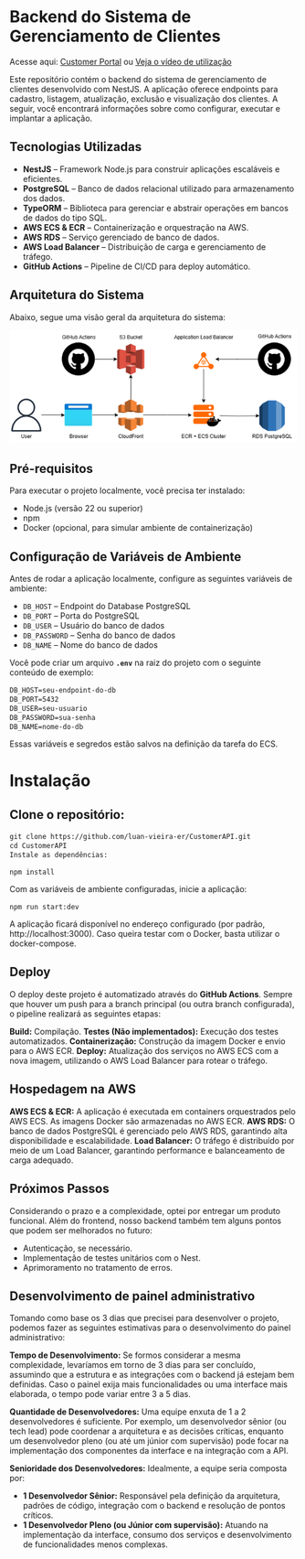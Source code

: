 # Backend do Sistema de Gerenciamento de Clientes

Acesse aqui: [Customer Portal](https://dmx616r1r0n7b.cloudfront.net/) ou [Veja o vídeo de utilização](https://youtu.be/5wfcGZdMccQ)

Este repositório contém o backend do sistema de gerenciamento de clientes desenvolvido com NestJS. A aplicação oferece endpoints para cadastro, listagem, atualização, exclusão e visualização dos clientes. A seguir, você encontrará informações sobre como configurar, executar e implantar a aplicação.

## Tecnologias Utilizadas

- **NestJS** – Framework Node.js para construir aplicações escaláveis e eficientes.
- **PostgreSQL** – Banco de dados relacional utilizado para armazenamento dos dados.
- **TypeORM** – Biblioteca para gerenciar e abstrair operações em bancos de dados do tipo SQL.
- **AWS ECS & ECR** – Containerização e orquestração na AWS.
- **AWS RDS** – Serviço gerenciado de banco de dados.
- **AWS Load Balancer** – Distribuição de carga e gerenciamento de tráfego.
- **GitHub Actions** – Pipeline de CI/CD para deploy automático.

## Arquitetura do Sistema

Abaixo, segue uma visão geral da arquitetura do sistema:

![Arquitetura do Sistema](./docs/arquitetura.png)

## Pré-requisitos

Para executar o projeto localmente, você precisa ter instalado:

- Node.js (versão 22 ou superior)
- npm
- Docker (opcional, para simular ambiente de containerização)

## Configuração de Variáveis de Ambiente

Antes de rodar a aplicação localmente, configure as seguintes variáveis de ambiente:

- `DB_HOST` – Endpoint do Database PostgreSQL
- `DB_PORT` – Porta do PostgreSQL
- `DB_USER` – Usuário do banco de dados
- `DB_PASSWORD` – Senha do banco de dados
- `DB_NAME` – Nome do banco de dados

Você pode criar um arquivo **`.env`** na raiz do projeto com o seguinte conteúdo de exemplo:

```
DB_HOST=seu-endpoint-do-db
DB_PORT=5432
DB_USER=seu-usuario
DB_PASSWORD=sua-senha
DB_NAME=nome-do-db
```

Essas variáveis e segredos estão salvos na definição da tarefa do ECS.

# Instalação
## Clone o repositório:

```
git clone https://github.com/luan-vieira-er/CustomerAPI.git
cd CustomerAPI
Instale as dependências:
```

```
npm install
```

Com as variáveis de ambiente configuradas, inicie a aplicação:

```
npm run start:dev
```

A aplicação ficará disponível no endereço configurado (por padrão, http://localhost:3000). Caso queira testar com o Docker, basta utilizar o docker-compose.

## Deploy
O deploy deste projeto é automatizado através do **GitHub Actions**. Sempre que houver um push para a branch principal (ou outra branch configurada), o pipeline realizará as seguintes etapas:

**Build:** Compilação.
**Testes (Não implementados):** Execução dos testes automatizados.
**Containerização:** Construção da imagem Docker e envio para o AWS ECR.
**Deploy:** Atualização dos serviços no AWS ECS com a nova imagem, utilizando o AWS Load Balancer para rotear o tráfego.


## Hospedagem na AWS
**AWS ECS & ECR:** A aplicação é executada em containers orquestrados pelo AWS ECS. As imagens Docker são armazenadas no AWS ECR.
**AWS RDS:** O banco de dados PostgreSQL é gerenciado pelo AWS RDS, garantindo alta disponibilidade e escalabilidade.
**Load Balancer:** O tráfego é distribuído por meio de um Load Balancer, garantindo performance e balanceamento de carga adequado.

## Próximos Passos
Considerando o prazo e a complexidade, optei por entregar um produto funcional.
Além do frontend, nosso backend também tem alguns pontos que podem ser melhorados no futuro:
- Autenticação, se necessário.
- Implementação de testes unitários com o Nest.
- Aprimoramento no tratamento de erros.

## Desenvolvimento de painel administrativo
Tomando como base os 3 dias que precisei para desenvolver o projeto, podemos fazer as seguintes estimativas para o desenvolvimento do painel administrativo:

**Tempo de Desenvolvimento:**
Se formos considerar a mesma complexidade, levaríamos em torno de 3 dias para ser concluído, assumindo que a estrutura e as integrações com o backend já estejam bem definidas. Caso o painel exija mais funcionalidades ou uma interface mais elaborada, o tempo pode variar entre 3 a 5 dias.

**Quantidade de Desenvolvedores:**
Uma equipe enxuta de 1 a 2 desenvolvedores é suficiente. Por exemplo, um desenvolvedor sênior (ou tech lead) pode coordenar a arquitetura e as decisões críticas, enquanto um desenvolvedor pleno (ou até um júnior com supervisão) pode focar na implementação dos componentes da interface e na integração com a API.

**Senioridade dos Desenvolvedores:**
Idealmente, a equipe seria composta por:

- **1 Desenvolvedor Sênior:** Responsável pela definição da arquitetura, padrões de código, integração com o backend e resolução de pontos críticos.
- **1 Desenvolvedor Pleno (ou Júnior com supervisão):** Atuando na implementação da interface, consumo dos serviços e desenvolvimento de funcionalidades menos complexas.